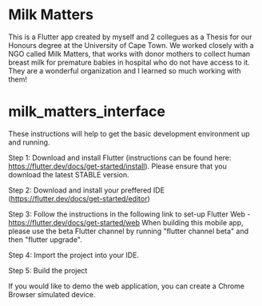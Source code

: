 # Milk Matters
This is a Flutter app created by myself and 2 collegues as a Thesis for our Honours degree at the University of Cape Town.
We worked closely with a NGO called Milk Matters, that works with donor mothers to collect human breast milk for 
premature babies in hospital who do not have access to it. They are a wonderful organization and I learned so much
working with them!

# milk_matters_interface
These instructions will help to get the basic development environment up and running.
 
Step 1: Download and install Flutter (instructions can be found here: https://flutter.dev/docs/get-started/install). Please ensure that you download the latest STABLE version.
 
Step 2: Download and install your preffered IDE (https://flutter.dev/docs/get-started/editor)
 
Step 3: Follow the instructions in the following link to set-up Flutter Web - https://flutter.dev/docs/get-started/web
When building this mobile app, please use the beta Flutter channel by running "flutter channel beta" and then "flutter upgrade".

Step 4: Import the project into your IDE.
 
Step 5: Build the project
 
If you would like to demo the web application, you can create a Chrome Browser simulated device.
